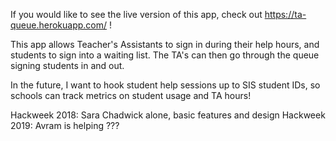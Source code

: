 If you would like to see the live version of this app, check out https://ta-queue.herokuapp.com/ !

This app allows Teacher's Assistants to sign in during their help hours, and students to sign into a waiting list. The TA's can then go through the queue signing students in and out.

In the future, I want to hook student help sessions up to SIS student IDs, so schools can track metrics on student usage and TA hours!

Hackweek 2018:
  Sara Chadwick alone, basic features and design
Hackweek 2019:
  Avram is helping
  ???
